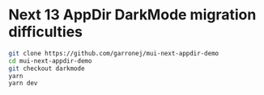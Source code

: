 
# Next 13 AppDir DarkMode migration difficulties

```bash
git clone https://github.com/garronej/mui-next-appdir-demo
cd mui-next-appdir-demo
git checkout darkmode
yarn
yarn dev
```

